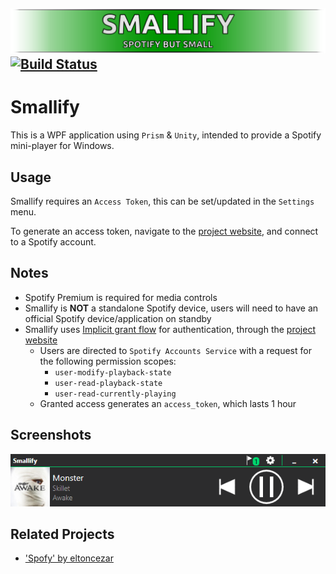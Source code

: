 [![Smallify](.\docs\assets\project-title.png)](#)
[![Build Status](https://nick-smirnoff.visualstudio.com/smallify/_apis/build/status/build/smallify-CI?branchName=master)](https://nick-smirnoff.visualstudio.com/smallify/_build/latest?definitionId=13?branchName=master)
---

# Smallify

This is a WPF application using `Prism` & `Unity`, intended to provide a Spotify mini-player for Windows.

## Usage

Smallify requires an `Access Token`, this can be set/updated in the `Settings` menu.

To generate an access token, navigate to the [project website](https://smallify.nicksmirnoff.co.uk), and connect to a Spotify account.

## Notes

- Spotify Premium is required for media controls
- Smallify is **NOT** a standalone Spotify device, users will need to have an official Spotify device/application on standby
- Smallify uses [Implicit grant flow](https://developer.spotify.com/documentation/general/guides/authorization-guide/#implicit-grant-flow) for authentication, through the [project website](https://smallify.nicksmirnoff.co.uk)
  - Users are directed to `Spotify Accounts Service` with a request for the following permission scopes:
    - `user-modify-playback-state`
    - `user-read-playback-state` 
    - `user-read-currently-playing`
  - Granted access generates an `access_token`, which lasts 1 hour

## Screenshots

![player-screenshot](.\docs\assets\screenshots\player-screenshot.png)

## Related Projects

- ['Spofy' by eltoncezar](https://github.com/eltoncezar/Spofy)
